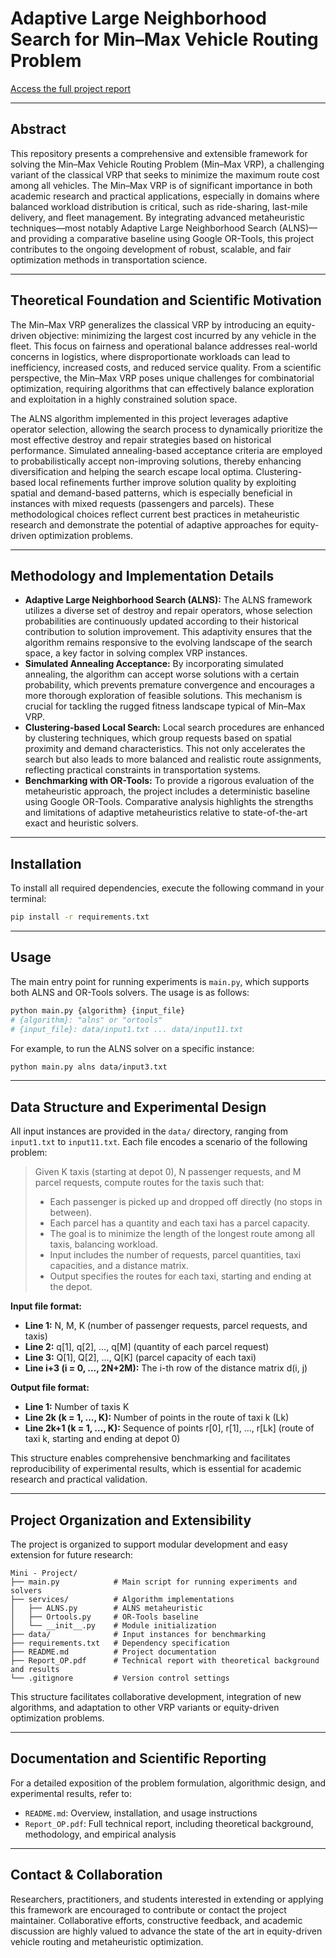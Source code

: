 
# Adaptive Large Neighborhood Search for Min–Max Vehicle Routing Problem

[Access the full project report](Report_OP.pdf)

---

## Abstract

This repository presents a comprehensive and extensible framework for solving the Min–Max Vehicle Routing Problem (Min–Max VRP), a challenging variant of the classical VRP that seeks to minimize the maximum route cost among all vehicles. The Min–Max VRP is of significant importance in both academic research and practical applications, especially in domains where balanced workload distribution is critical, such as ride-sharing, last-mile delivery, and fleet management. By integrating advanced metaheuristic techniques—most notably Adaptive Large Neighborhood Search (ALNS)—and providing a comparative baseline using Google OR-Tools, this project contributes to the ongoing development of robust, scalable, and fair optimization methods in transportation science.


---

## Theoretical Foundation and Scientific Motivation

The Min–Max VRP generalizes the classical VRP by introducing an equity-driven objective: minimizing the largest cost incurred by any vehicle in the fleet. This focus on fairness and operational balance addresses real-world concerns in logistics, where disproportionate workloads can lead to inefficiency, increased costs, and reduced service quality. From a scientific perspective, the Min–Max VRP poses unique challenges for combinatorial optimization, requiring algorithms that can effectively balance exploration and exploitation in a highly constrained solution space.

The ALNS algorithm implemented in this project leverages adaptive operator selection, allowing the search process to dynamically prioritize the most effective destroy and repair strategies based on historical performance. Simulated annealing-based acceptance criteria are employed to probabilistically accept non-improving solutions, thereby enhancing diversification and helping the search escape local optima. Clustering-based local refinements further improve solution quality by exploiting spatial and demand-based patterns, which is especially beneficial in instances with mixed requests (passengers and parcels). These methodological choices reflect current best practices in metaheuristic research and demonstrate the potential of adaptive approaches for equity-driven optimization problems.


---

## Methodology and Implementation Details

- **Adaptive Large Neighborhood Search (ALNS):** The ALNS framework utilizes a diverse set of destroy and repair operators, whose selection probabilities are continuously updated according to their historical contribution to solution improvement. This adaptivity ensures that the algorithm remains responsive to the evolving landscape of the search space, a key factor in solving complex VRP instances.
- **Simulated Annealing Acceptance:** By incorporating simulated annealing, the algorithm can accept worse solutions with a certain probability, which prevents premature convergence and encourages a more thorough exploration of feasible solutions. This mechanism is crucial for tackling the rugged fitness landscape typical of Min–Max VRP.
- **Clustering-based Local Search:** Local search procedures are enhanced by clustering techniques, which group requests based on spatial proximity and demand characteristics. This not only accelerates the search but also leads to more balanced and realistic route assignments, reflecting practical constraints in transportation systems.
- **Benchmarking with OR-Tools:** To provide a rigorous evaluation of the metaheuristic approach, the project includes a deterministic baseline using Google OR-Tools. Comparative analysis highlights the strengths and limitations of adaptive metaheuristics relative to state-of-the-art exact and heuristic solvers.


---

## Installation

To install all required dependencies, execute the following command in your terminal:
```bash
pip install -r requirements.txt
```


---

## Usage

The main entry point for running experiments is `main.py`, which supports both ALNS and OR-Tools solvers. The usage is as follows:
```bash
python main.py {algorithm} {input_file}
# {algorithm}: "alns" or "ortools"
# {input_file}: data/input1.txt ... data/input11.txt
```
For example, to run the ALNS solver on a specific instance:
```bash
python main.py alns data/input3.txt
```


---

## Data Structure and Experimental Design


All input instances are provided in the `data/` directory, ranging from `input1.txt` to `input11.txt`. Each file encodes a scenario of the following problem:

> Given K taxis (starting at depot 0), N passenger requests, and M parcel requests, compute routes for the taxis such that:
> - Each passenger is picked up and dropped off directly (no stops in between).
> - Each parcel has a quantity and each taxi has a parcel capacity.
> - The goal is to minimize the length of the longest route among all taxis, balancing workload.
> - Input includes the number of requests, parcel quantities, taxi capacities, and a distance matrix.
> - Output specifies the routes for each taxi, starting and ending at the depot.



**Input file format:**
- **Line 1:** N, M, K (number of passenger requests, parcel requests, and taxis)
- **Line 2:** q[1], q[2], ..., q[M] (quantity of each parcel request)
- **Line 3:** Q[1], Q[2], ..., Q[K] (parcel capacity of each taxi)
- **Line i+3 (i = 0, ..., 2N+2M):** The i-th row of the distance matrix d(i, j)

**Output file format:**
- **Line 1:** Number of taxis K
- **Line 2k (k = 1, ..., K):** Number of points in the route of taxi k (Lk)
- **Line 2k+1 (k = 1, ..., K):** Sequence of points r[0], r[1], ..., r[Lk] (route of taxi k, starting and ending at depot 0)

This structure enables comprehensive benchmarking and facilitates reproducibility of experimental results, which is essential for academic research and practical validation.


---

## Project Organization and Extensibility

The project is organized to support modular development and easy extension for future research:
```
Mini - Project/
├── main.py            # Main script for running experiments and solvers
├── services/          # Algorithm implementations
│   ├── ALNS.py        # ALNS metaheuristic
│   ├── Ortools.py     # OR-Tools baseline
│   └── __init__.py    # Module initialization
├── data/              # Input instances for benchmarking
├── requirements.txt   # Dependency specification
├── README.md          # Project documentation
├── Report_OP.pdf      # Technical report with theoretical background and results
└── .gitignore         # Version control settings
```
This structure facilitates collaborative development, integration of new algorithms, and adaptation to other VRP variants or equity-driven optimization problems.


---

## Documentation and Scientific Reporting

For a detailed exposition of the problem formulation, algorithmic design, and experimental results, refer to:
- `README.md`: Overview, installation, and usage instructions
- `Report_OP.pdf`: Full technical report, including theoretical background, methodology, and empirical analysis


---

## Contact & Collaboration

Researchers, practitioners, and students interested in extending or applying this framework are encouraged to contribute or contact the project maintainer. Collaborative efforts, constructive feedback, and academic discussion are highly valued to advance the state of the art in equity-driven vehicle routing and metaheuristic optimization.

